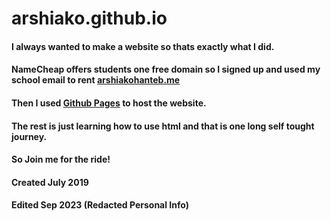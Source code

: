 # arshiako.github.io

####  I always wanted to make a website so thats exactly what I did. 
#### NameCheap offers students one free domain so I signed up and used my school email to rent [arshiakohanteb.me](http://arshiakohanteb.me) 
#### Then I used [Github Pages](pages.github.com) to host the website. 
#### The rest is just learning how to use html and that is one long self tought journey. 
#### So Join me for the ride!

#### Created July 2019
#### Edited Sep 2023 (Redacted Personal Info)
